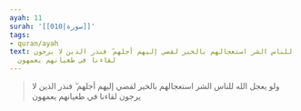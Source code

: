 ```yaml
---
ayah: 11
surah: '[[010|سورة]]'
tags:
- quran/ayah
text: ولو يعجل الله للناس الشر استعجالهم بالخير لقضي إليهم أجلهم ۖ فنذر الذين لا يرجون
  لقاءنا في طغيانهم يعمهون
---
```

> ولو يعجل الله للناس الشر استعجالهم بالخير لقضي إليهم أجلهم ۖ فنذر الذين لا يرجون لقاءنا في طغيانهم يعمهون
